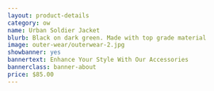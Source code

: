 ```yaml
---
layout: product-details
category: ow
name: Urban Soldier Jacket
blurb: Black on dark green. Made with top grade material
image: outer-wear/outerwear-2.jpg
showbanner: yes
bannertext: Enhance Your Style With Our Accessories
bannerclass: banner-about
price: $85.00
---
```


